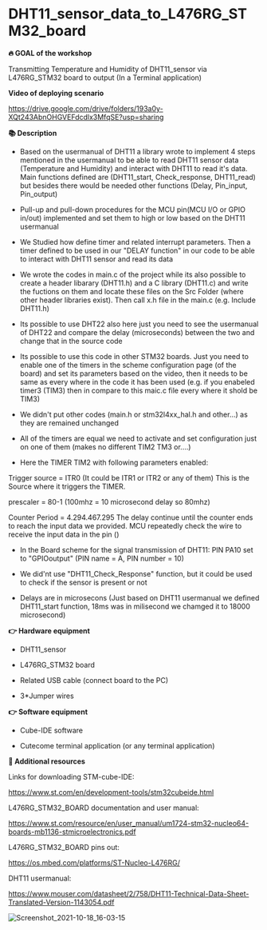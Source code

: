 # DHT11_sensor_data_to_L476RG_STM32_board
<b>🔥 GOAL of the workshop</b>

Transmitting Temperature and Humidity of DHT11_sensor via L476RG_STM32 board to output (In a Terminal application)

<b>Video of deploying scenario</b>

https://drive.google.com/drive/folders/193a0y-XQt243AbnOHGVEFdcdlx3MfqSE?usp=sharing

<b>📚 Description</b>

- Based on the usermanual of DHT11 a library wrote to implement 4 steps mentioned in the usermanual to be able to read DHT11 sensor data (Temperature and Humidity) and interact with DHT11 to read it's data. Main functions defined are (DHT11_start, Check_response, DHT11_read) but besides there would be needed other functions (Delay, Pin_input, Pin_output)

- Pull-up and pull-down procedures for the MCU pin(MCU I/O or GPIO in/out) implemented and set them to high or low based on the DHT11 usermanual

- We Studied how define timer and related interrupt parameters. Then a timer defined to be used in our "DELAY function" in our code to be able to interact with DHT11 sensor and read its data 

- We wrote the codes in main.c of the project while its also possible to create a header libarary (DHT11.h) and a C library (DHT11.c) and write the fuctions on them and locate these files on the Src Folder (where other header libraries exist). Then call x.h file in the main.c (e.g. Include DHT11.h)

- Its possible to use DHT22 also here just you need to see the usermanual of DHT22 and compare the delay (microseconds) between the two and change that in the source code

- Its possible to use this code in other STM32 boards. Just you need to enable one of the timers in the scheme configuration page (of the board) and set its parameters based on the video, then it needs to be same as every where in the code it has been used (e.g. if you enabeled timer3 (TIM3) then in compare to this maic.c file every where it shold be TIM3)

- We didn't put other codes (main.h or stm32l4xx_hal.h and other...) as they are remained unchanged

- All of the timers are equal we need to activate and set configuration just on one of them (makes no different TIM2 TM3 or....)

- Here the TIMER TIM2 with following parameters enabled:

Trigger source = ITR0 (It could be ITR1 or ITR2 or any of them)
This is the Source where it triggers the TIMER. 


prescaler = 80-1 (100mhz = 10 microsecond delay so 80mhz)

Counter Period = 4.294.467.295
The delay continue until the counter ends to reach the input data we provided. 
MCU repeatedly check the wire to receive the input data in the pin ()

- In the Board scheme for the signal transmission of DHT11:
PIN PA10 set to "GPIOoutput" (PIN name = A, PIN number = 10)

- We did'nt use "DHT11_Check_Response" function, but it could be used to check if the sensor is present or not

- Delays are in microsecons (Just based on DHT11 usermanual we defined DHT11_start function, 18ms was in milisecond we chamged it to 18000 microsecond)

<b>👉 Hardware equipment</b>

- DHT11_sensor

- L476RG_STM32 board

- Related USB cable (connect board to the PC)

- 3*Jumper wires

<b>👉 Software equipment</b>

- Cube-IDE software

- Cutecome terminal application (or any terminal application)

<b>👋 Additional resources</b>

Links for downloading STM-cube-IDE:

https://www.st.com/en/development-tools/stm32cubeide.html

L476RG_STM32_BOARD documentation and user manual:

https://www.st.com/resource/en/user_manual/um1724-stm32-nucleo64-boards-mb1136-stmicroelectronics.pdf

L476RG_STM32_BOARD pins out:

https://os.mbed.com/platforms/ST-Nucleo-L476RG/

DHT11 usermanual:

https://www.mouser.com/datasheet/2/758/DHT11-Technical-Data-Sheet-Translated-Version-1143054.pdf


![Screenshot_2021-10-18_16-03-15](https://user-images.githubusercontent.com/41928033/137771299-ca0830f5-7057-4751-b311-8b030f606dfa.png)

